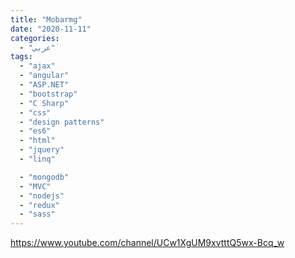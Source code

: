 ```yaml
---
title: "Mobarmg"
date: "2020-11-11"
categories:
  - "عربي"
tags:
  - "ajax"
  - "angular"
  - "ASP.NET"
  - "bootstrap"
  - "C Sharp"
  - "css"
  - "design patterns"
  - "es6"
  - "html"
  - "jquery"
  - "linq"

  - "mongodb"
  - "MVC"
  - "nodejs"
  - "redux"
  - "sass"
---
```


https://www.youtube.com/channel/UCw1XgUM9xvtttQ5wx-Bcq_w
